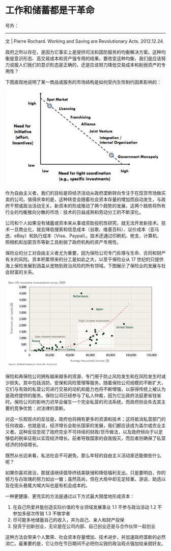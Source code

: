 # 工作和储蓄都是干革命

号外：

* * *

文 | Pierre Rochard. Working and Saving are Revolutionary Acts. 2012.12.24.

政府之所以存在，是因为它事实上是提供司法和国防服务的均衡解决方案。这种均衡是意识形态、高交易成本和资产强专用的结果。要改变这种均衡，我们是应该努力说服人们我们的意识形态是正确的，还是应该努力降低交易成本和削弱资产的专用性？

下图直观地说明了某一商品或服务的市场结构是如何受内生性制约因素影响的：

![](2024-01-12-A01.jpeg)

作为自由主义者，我们的目标是将经济活动从政府垄断转向专注于在现货市场做买卖的公司。值得庆幸的是，这种转变会随着社会资本存量的增加而自动发生，与政府干预或政治活动无关。新资本的形成推动了两个趋势的发展，这两个趋势将所有行业的均衡推向分散的市场：技术的日益成熟和劳动分工的不断深化。

公司和个人如果没有储蓄或资本来从事或资助投机性研究，就无法开发新技术。技术一旦商业化，就会降低搜索和信息成本（谷歌、维基百科）、议价成本（亚马逊、eBay）和执行成本（Visa、Paypal）。技术还通过印刷机、枪支、计算机、照相机和加密货币等新工具削弱了政府机构的资产专用性。

保险业的分工对自由主义者尤为重要，因为保险公司专门处理与生命、合同和财产有关的风险。资本积累带来的分工是如此之大，以至于保险业从 17 世纪的只提供海上保险发展到涵盖从宠物到政治风险的所有领域。下图展示了保险业的发展与社会财富的关系。

![](2024-01-12-A02.jpeg)

保险和再保险公司拥有越来越多的资源，专门用于防止风险发生和在风险发生时减少损失。其中包括消防、安保和风险管理等服务。随着保险公司规模的不断扩大，它们与有效的私营公司进行交易的动机和能力也将不断增强，以获得传统上被认为是政府提供的服务。保险公司已经参与了私人仲裁，因为它比政府法庭更省钱省时。保险公司的影响力迟早会催生一个完全私营的司法系统，而政府则会失去其主要的竞争优势：对法律的垄断。

对这一乐观观点的反驳是，政府也将拥有更多的资源和技术；这将抵消私营部门的任何收益，也就是说，经济增长会助长国家的发展，我们都应该成为盖尔或农业主义者。这种反驳忽视了政府完全不可持续的财政/货币做法，以及政府倾向于以足够低的税率征税以实现经济增长。前者导致国家的自我毁灭，而后者则确保了私营经济的持续增长。

既然从长远来看，私法社会不可避免，那么年轻的自由主义活动家还能做些什么呢？

如果你喜欢政治，那就请继续倡导终结美联储和降低福利支出。只是要明白，你的努力与白玫瑰的努力如出一辙；虽然高尚，但在大局中却无足轻重。游说、助选以及在街头巷尾大喊大叫也是有机会成本的。

一种更健康、更充实的方法是通过以下方式最大限度地形成资本：

1. 在自己热爱并能创造实际价值的专业领域发展事业
    1.1 不参与政治活动
    1.2 不参加多层次传销
    1.3 不做学者
2. 尽可能多地储蓄自己的收入，并为自己、亲人和财产投保
3. 投资于创新创业，无论是在公司内部、自己创业还是与合作伙伴一起创业

这种方法会带来个人繁荣、社会资本存量增加、技术进步，并加速政府垄断的必然消亡。最重要的是，它让你在节日期间不必把你尖锐的政治观点强加给亲朋好友。


